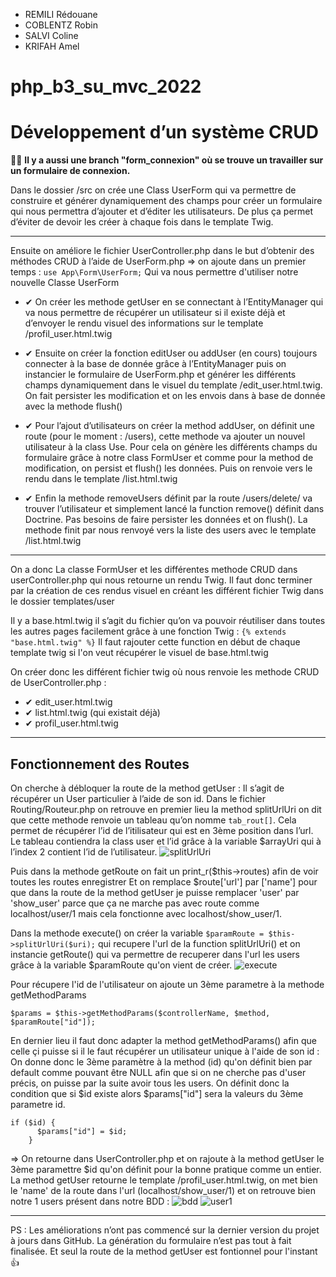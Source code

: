 * REMILI Rédouane
* COBLENTZ Robin
* SALVI Coline
* KRIFAH Amel

# php_b3_su_mvc_2022
# Développement d’un système CRUD

👀🎨 **Il y a aussi une branch "form_connexion" où se trouve un travailler sur un formulaire de connexion.**

Dans le dossier /src on crée une Class UserForm qui va permettre de construire 
et générer dynamiquement des champs pour créer un formulaire qui nous permettra d’ajouter et d’éditer les utilisateurs. 
De plus ça permet d’éviter de devoir les créer à chaque fois dans le template Twig.

---
Ensuite on améliore le fichier UserController.php dans le but d’obtenir des méthodes CRUD à l’aide de UserForm.php => on ajoute dans un premier temps :
````use App\Form\UserForm;````
Qui va nous permettre d'utiliser notre nouvelle Classe UserForm

* ✔	On créer les methode getUser en se connectant à l’EntityManager qui va nous permettre de récupérer un utilisateur si il existe déjà et d’envoyer le rendu visuel des informations sur le template /profil_user.html.twig

* ✔	Ensuite on créer la fonction editUser ou addUser (en cours) toujours connecter à la base de donnée grâce à l’EntityManager puis on instancier le formulaire de UserForm.php et générer les différents champs dynamiquement dans le visuel du template /edit_user.html.twig. On fait persister les modification et on les envois dans à base de donnée avec la methode flush()

* ✔	Pour l’ajout d’utilisateurs on créer la method addUser, on définit une route (pour le moment : /users), cette methode va ajouter un nouvel utilisateur à la class Use. Pour cela on génère les différents champs du formulaire grâce à notre class FormUser et comme pour la method de modification, on persist et flush() les données. Puis on renvoie vers le rendu dans le template /list.html.twig  

* ✔	Enfin la methode removeUsers définit par la route /users/delete/ va trouver l’utilisateur et simplement lancé la function remove() définit dans Doctrine. Pas besoins de faire persister les données et on flush(). La methode finit par nous renvoyé vers la liste des users avec le template /list.html.twig

---
On a donc La classe FormUser et les différentes methode CRUD dans userController.php qui nous retourne un rendu Twig.
Il faut donc terminer par la création de ces rendus visuel en créant les différent fichier Twig dans le dossier templates/user

Il y a base.html.twig il s’agit du fichier qu’on va pouvoir réutiliser dans toutes les autres pages facilement grâce à une fonction Twig :
````{% extends "base.html.twig" %}````
Il faut rajouter cette function en début de chaque template twig si l'on veut récupérer le visuel de base.html.twig

On créer donc les différent fichier twig où nous renvoie les methode CRUD de UserController.php :
* ✔	edit_user.html.twig
* ✔	list.html.twig (qui existait déjà)
* ✔	profil_user.html.twig

---
## Fonctionnement des Routes

On cherche à débloquer la route de la method getUser : Il s’agit de récupérer un User particulier à l’aide de son id.
Dans le fichier Routing/Routeur.php on retrouve en premier lieu la method splitUrlUri on dit que cette methode renvoie un tableau qu’on nomme ````tab_rout[]````. Cela permet de récupérer l’id de l’itilisateur qui est en 3ème position dans l’url. Le tableau contiendra la class user et l’id grâce à la variable $arrayUri qui à l’index 2 contient l’id de l’utilisateur.
![splitUrlUri](/docs/splitUrlUri.png)

Puis dans la methode getRoute on fait un print_r($this->routes) afin de voir toutes les routes enregistrer
Et on remplace $route['url'] par ['name'] pour que dans la route de la method getUser je puisse remplacer 'user' par 'show_user' parce que ça ne marche pas avec route comme localhost/user/1 mais cela fonctionne avec localhost/show_user/1.

Dans la methode execute() on créer la variable ````$paramRoute = $this->splitUrlUri($uri);```` qui recupere l'url de la function splitUrlUri() et on instancie getRoute() qui va permettre de recuperer dans l'url les users grâce à la variable $paramRoute qu'on vient de créer.
![execute](/docs/execute.png)

Pour récupere l'id de l'utilisateur on ajoute un 3ème parametre à la methode getMethodParams

````$params = $this->getMethodParams($controllerName, $method, $paramRoute["id"]);````

En dernier lieu il faut donc adapter la method getMethodParams() afin que celle çi puisse si il le faut récupérer un utilisateur unique à l'aide de son id :
On donne donc le 3ème paramètre à la method (id) qu'on définit bien par default comme pouvant être NULL afin que si on ne cherche pas d'user précis, on puisse par la suite avoir tous les users.
On définit donc la condition que si $id existe alors $params["id"] sera la valeurs du 3ème parametre id.

`````
if ($id) {
      $params["id"] = $id;
    }
`````

=> On retourne dans UserController.php et on rajoute à la method getUser le 3ème paramettre $id qu'on définit pour la bonne pratique comme un entier.
La method getUser retourne le template /profil_user.html.twig, on met bien le 'name' de la route dans l'url (localhost/show_user/1) et on retrouve bien notre 1 users présent dans notre BDD :
![bdd](/docs/bdd.png)
![user1](/docs/user1.png)



---
PS :
Les améliorations n’ont pas commencé sur la dernier version du projet à jours dans GitHub.
La génération du formulaire n’est pas tout à fait finalisée. Et seul la route de la method getUser est fontionnel pour l'instant 👍

